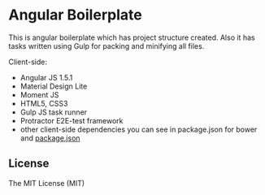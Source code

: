 # Angular Boilerplate

This is angular boilerplate which has project structure created.
Also it has tasks written using Gulp for packing and minifying all files.


Client-side:
- Angular JS 1.5.1
- Material Design Lite
- Moment JS
- HTML5, CSS3
- Gulp JS task runner
- Protractor E2E-test framework
- other client-side dependencies you can see in package.json for bower and [package.json](package.json)


## License
The MIT License (MIT)